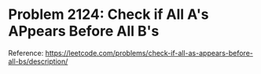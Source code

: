 # Problem 2124: Check if All A's APpears Before All B's

Reference: https://leetcode.com/problems/check-if-all-as-appears-before-all-bs/description/